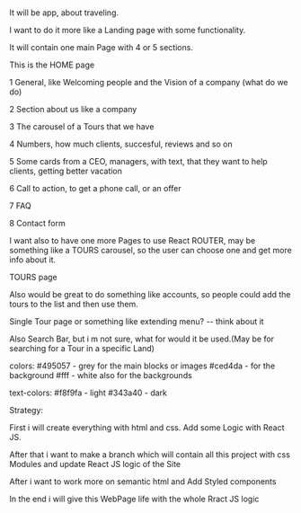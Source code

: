###

It will be app, about traveling.

I want to do it more like a Landing page with some functionality.

It will contain one main Page with 4 or 5 sections.

This is the HOME page

1 General, like Welcoming people and the Vision of a company (what do we do)

2 Section about us like a company

3 The carousel of a Tours that we have

4 Numbers, how much clients, succesful, reviews and so on

5 Some cards from a CEO, managers, with text, that they want to help clients, getting better vacation

6 Call to action, to get a phone call, or an offer

7 FAQ

8 Contact form

I want also to have one more Pages to use React ROUTER, may be something like a TOURS carousel, so the user can choose one and get more info about it.

TOURS page

Also would be great to do something like accounts, so people could add the tours to the list and then use them.

Single Tour page or something like extending menu? -- think about it

Also Search Bar, but i m not sure, what for would it be used.(May be for searching for a Tour in a specific Land)

colors:
#495057 - grey for the main blocks or images
#ced4da - for the background
#fff - white also for the backgrounds

text-colors:
#f8f9fa - light
#343a40 - dark

Strategy:

First i will create everything with html and css. Add some Logic with React JS.

After that i want to make a branch which will contain all this project with css Modules and update React JS logic of the Site

After i want to work more on semantic html and Add Styled components

In the end i will give this WebPage life with the whole Rract JS logic
